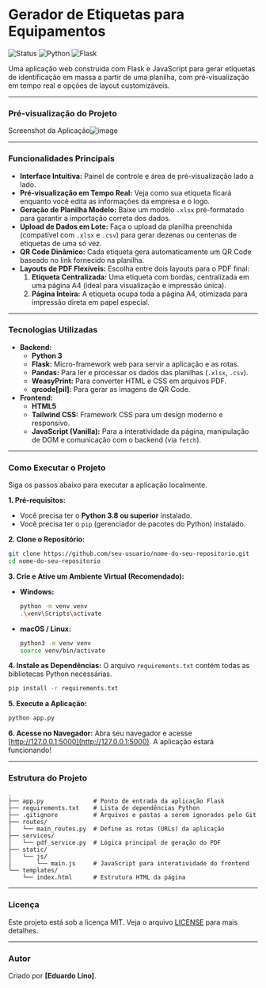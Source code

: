# Gerador de Etiquetas para Equipamentos

![Status](https://img.shields.io/badge/status-concluído-green)
![Python](https://img.shields.io/badge/Python-3.8+-blue.svg)
![Flask](https://img.shields.io/badge/Flask-2.x-black.svg)

Uma aplicação web construída com Flask e JavaScript para gerar etiquetas de identificação em massa a partir de uma planilha, com pré-visualização em tempo real e opções de layout customizáveis.

---

### Pré-visualização do Projeto


Screenshot da Aplicação![image](https://github.com/user-attachments/assets/3ed42315-7c1d-4f05-9edf-b28d1f516675)

---

###  Funcionalidades Principais

*   **Interface Intuitiva:** Painel de controle e área de pré-visualização lado a lado.
*   **Pré-visualização em Tempo Real:** Veja como sua etiqueta ficará enquanto você edita as informações da empresa e o logo.
*   **Geração de Planilha Modelo:** Baixe um modelo `.xlsx` pré-formatado para garantir a importação correta dos dados.
*   **Upload de Dados em Lote:** Faça o upload da planilha preenchida (compatível com `.xlsx` e `.csv`) para gerar dezenas ou centenas de etiquetas de uma só vez.
*   **QR Code Dinâmico:** Cada etiqueta gera automaticamente um QR Code baseado no link fornecido na planilha.
*   **Layouts de PDF Flexíveis:** Escolha entre dois layouts para o PDF final:
    1.  **Etiqueta Centralizada:** Uma etiqueta com bordas, centralizada em uma página A4 (ideal para visualização e impressão única).
    2.  **Página Inteira:** A etiqueta ocupa toda a página A4, otimizada para impressão direta em papel especial.

---

###  Tecnologias Utilizadas

*   **Backend:**
    *   **Python 3**
    *   **Flask:** Micro-framework web para servir a aplicação e as rotas.
    *   **Pandas:** Para ler e processar os dados das planilhas (`.xlsx`, `.csv`).
    *   **WeasyPrint:** Para converter HTML e CSS em arquivos PDF.
    *   **qrcode[pil]:** Para gerar as imagens de QR Code.
*   **Frontend:**
    *   **HTML5**
    *   **Tailwind CSS:** Framework CSS para um design moderno e responsivo.
    *   **JavaScript (Vanilla):** Para a interatividade da página, manipulação de DOM e comunicação com o backend (via `fetch`).

---

###  Como Executar o Projeto

Siga os passos abaixo para executar a aplicação localmente.

**1. Pré-requisitos:**
*   Você precisa ter o **Python 3.8 ou superior** instalado.
*   Você precisa ter o `pip` (gerenciador de pacotes do Python) instalado.

**2. Clone o Repositório:**
```bash
git clone https://github.com/seu-usuario/nome-do-seu-repositorio.git
cd nome-do-seu-repositorio
```

**3. Crie e Ative um Ambiente Virtual (Recomendado):**
*   **Windows:**
    ```bash
    python -m venv venv
    .\venv\Scripts\activate
    ```
*   **macOS / Linux:**
    ```bash
    python3 -m venv venv
    source venv/bin/activate
    ```

**4. Instale as Dependências:**
O arquivo `requirements.txt` contém todas as bibliotecas Python necessárias.
```bash
pip install -r requirements.txt
```

**5. Execute a Aplicação:**
```bash
python app.py
```

**6. Acesse no Navegador:**
Abra seu navegador e acesse [http://127.0.0.1:5000](http://127.0.0.1:5000). A aplicação estará funcionando!

---

###  Estrutura do Projeto
```
.
├── app.py              # Ponto de entrada da aplicação Flask
├── requirements.txt    # Lista de dependências Python
├── .gitignore          # Arquivos e pastas a serem ignorados pelo Git
├── routes/
│   └── main_routes.py  # Define as rotas (URLs) da aplicação
├── services/
│   └── pdf_service.py  # Lógica principal de geração do PDF
├── static/
│   └── js/
│       └── main.js     # JavaScript para interatividade do frontend
└── templates/
    └── index.html      # Estrutura HTML da página
```

---

###  Licença

Este projeto está sob a licença MIT. Veja o arquivo [LICENSE](LICENSE) para mais detalhes.

---

###  Autor

Criado por **[Eduardo Lino]**.
